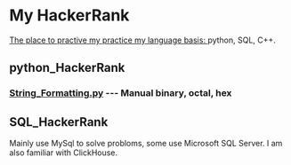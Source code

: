 # My HackerRank
<a href="https://www.hackerrank.com/yyccmx">The place to practive my practice my language basis: </a>python, SQL, C++.

## python_HackerRank
### [String_Formatting.py](https://github.com/yyccPhil/python_HackerRank/blob/main/String_Formatting.py) --- Manual binary, octal, hex

## SQL_HackerRank
Mainly use MySql to solve probloms, some use Microsoft SQL Server. I am also familiar with ClickHouse.
